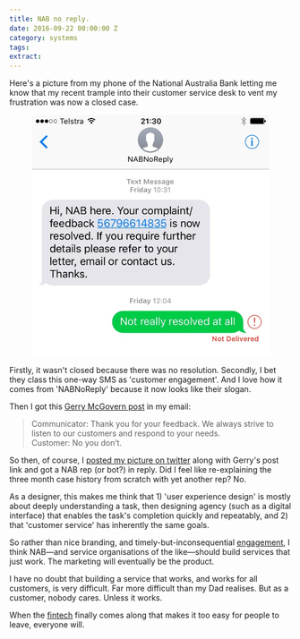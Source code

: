 ```yaml
---
title: NAB no reply.
date: 2016-09-22 00:00:00 Z
category: systems
tags:
extract:
---
```


Here's a picture from my phone of the National Australia Bank letting me know that my recent trample into their customer service desk to vent my frustration was now a closed case.

<figure class="Post-image">
	<img 
		src="/assets/images/NABNoReply.jpg"
		alt="NAB No Reply message" />
</figure>

Firstly, it wasn't closed because there was no resolution. Secondly, I bet they class this one-way SMS as 'customer engagement'. And I love how it comes from 'NABNoReply' because it now looks like their slogan.

Then I got this [Gerry McGovern post](http://gerrymcgovern.com/new-thinking/when-communicator-met-customer) in my email:

> Communicator: Thank you for your feedback. We always strive to listen to our customers and respond to your needs.<br>Customer: No you don’t.

So then, of course, I [posted my picture on twitter](https://twitter.com/patternworks_/status/777827154381778944) along with Gerry's post link and got a NAB rep (or bot?) in reply. Did I feel like re-explaining the three month case history from scratch with yet another rep? No.

As a designer, this makes me think that 1) 'user experience design' is mostly about deeply understanding a task, then designing agency (such as a digital interface) that enables the task's completion quickly and repeatably, and 2) that 'customer service' has inherently the same goals.

So rather than nice branding, and timely-but-inconsequential [engagement](http://russelldavies.typepad.com/planning/2015/08/you-cant-fix-a-service-with-engagement.html), I think NAB—and service organisations of the like—should build services that just work. The marketing will eventually be the product.

I have no doubt that building a service that works, and works for all customers, is very difficult. Far more difficult than my Dad realises. But as a customer, nobody cares. Unless it works.

When the [fintech](https://joi.ito.com/weblog/2016/06/14/-the-fintech-bu.html) finally comes along that makes it too easy for people to leave, everyone will.

